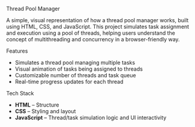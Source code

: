  Thread Pool Manager

A simple, visual representation of how a thread pool manager works, built using HTML, CSS, and JavaScript. This project simulates task assignment and execution using a pool of threads, helping users understand the concept of multithreading and concurrency in a browser-friendly way.

 Features

- Simulates a thread pool managing multiple tasks
- Visual animation of tasks being assigned to threads
- Customizable number of threads and task queue
- Real-time progress updates for each thread

 Tech Stack

- **HTML** – Structure  
- **CSS** – Styling and layout  
- **JavaScript** – Thread/task simulation logic and UI interactivity



